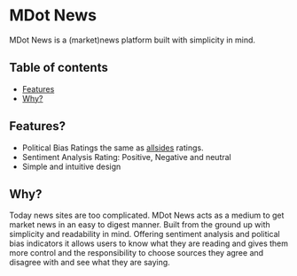 # MDot News
MDot News is a (market)news platform built with simplicity in mind. 

## Table of contents
* [Features ](#features)
* [Why? ](#why)


## Features?
* Political Bias Ratings the same as [allsides](https://www.allsides.com/unbiased-balanced-news) ratings.
* Sentiment Analysis Rating: Positive, Negative and neutral
* Simple and intuitive design

## Why?
Today news sites are too complicated. MDot News acts as a medium to get market news in an easy to digest manner. 
Built from the ground up with simplicity and readability in mind. Offering sentiment analysis and political bias indicators it allows users to know what they are reading and gives them more control and the responsibility to choose sources they agree and disagree with and see what they are saying.

